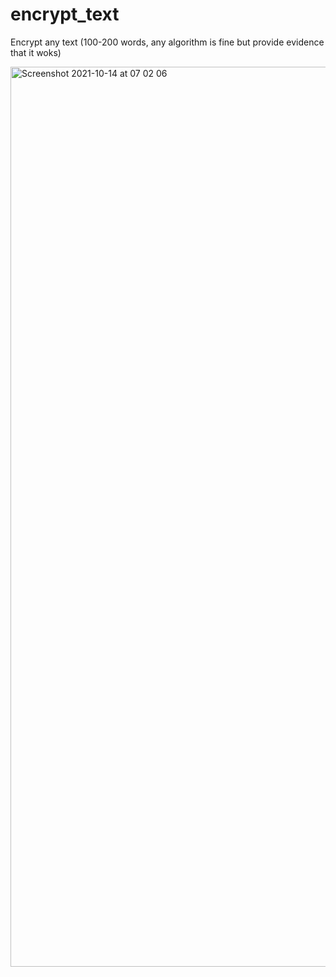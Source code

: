 # encrypt_text
Encrypt any text (100-200 words, any algorithm is fine but provide evidence that it woks) 

<img width="1440" alt="Screenshot 2021-10-14 at 07 02 06" src="https://user-images.githubusercontent.com/49164071/140324799-87e82826-bdfb-4c0d-a9c2-6c9f02199924.png">
